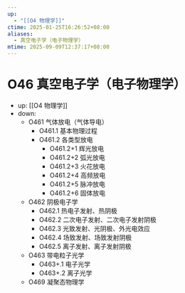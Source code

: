 ```yaml
---
up:
  - "[[O4 物理学]]"
ctime: 2025-01-25T16:26:52+08:00
aliases:
  - 真空电子学（电子物理学）
mtime: 2025-09-09T12:37:17+08:00
---
```


# O46 真空电子学（电子物理学）

- up: [[O4 物理学]]
- down:	
	- O461 气体放电（气体导电）
		- O461.1 基本物理过程
		- O461.2 各类型放电
			- O461.2+1 辉光放电
			- O461.2+2 弧光放电
			- O461.2+3 火花放电
			- O461.2+4 高频放电
			- O461.2+5 脉冲放电
			- O461.2+6 固体放电
	- O462 阴极电子学
		- O462.1 热电子发射、热阴极
		- O462.2 二次电子发射、二次电子发射阴极
		- O462.3 光致发射、光阴极、外光电效应
		- O462.4 场致发射、场致发射阴极
		- O462.5 离子发射、离子发射阴极
	- O463 带电粒子光学
		- O463+.1 电子光学
		- O463+.2 离子光学
	- O469 凝聚态物理学
	
